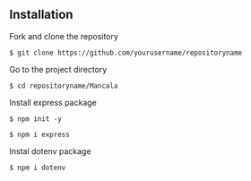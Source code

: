 ## Installation
Fork and clone the repository
```
$ git clone https://github.com/yourusername/repositoryname
```
Go to the project directory
```
$ cd repositoryname/Mancala
```

Install express package
```
$ npm init -y
```
```
$ npm i express
```
Instal dotenv package
```
$ npm i dotenv
```


